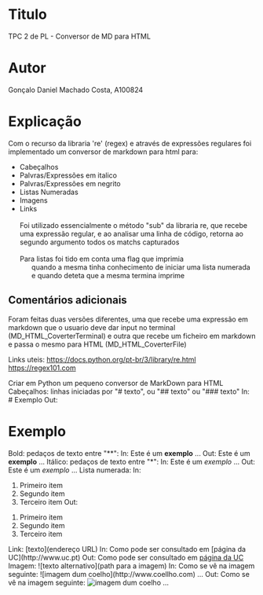 # Titulo

TPC 2 de PL - Conversor de MD para HTML

# Autor

Gonçalo Daniel Machado Costa, A100824


# Explicação

Com o recurso da libraria 're' (regex) e através de expressões regulares foi implementado um conversor de markdown para html para:
- Cabeçalhos
- Palvras/Expressões em italico
- Palvras/Expressões em negrito
- Listas Numeradas
- Imagens
- Links\
\
Foi utilizado essencialmente o método "sub" da libraria re, que recebe uma expressão regular, e ao analisar uma linha de código, retorna ao segundo argumento todos os matchs capturados\
\
Para listas foi tido em conta uma flag que imprimia <ol> quando a mesma tinha conhecimento de iniciar uma lista numerada e quando deteta que a mesma termina imprime </ol>


## Comentários adicionais

Foram feitas duas versões diferentes, uma que recebe uma expressão em markdown que o usuario deve dar input no terminal (MD_HTML_CoverterTerminal) e outra que recebe um ficheiro em markdown e passa o mesmo para HTML (MD_HTML_CoverterFile)



































Links uteis:
https://docs.python.org/pt-br/3/library/re.html
https://regex101.com








Criar em Python um pequeno conversor de MarkDown para HTML
Cabeçalhos: linhas iniciadas por "# texto", ou "## texto" ou "### texto"
In: # Exemplo
Out: <h1>Exemplo</h1>
Bold: pedaços de texto entre "**":
In: Este é um **exemplo** ...
Out: Este é um <b>exemplo</b> ...
Itálico: pedaços de texto entre "*":
In: Este é um *exemplo* ...
Out: Este é um <i>exemplo</i> ...
Lista numerada:
In:
1. Primeiro item
2. Segundo item
3. Terceiro item
Out:
<ol>
<li>Primeiro item</li>
<li>Segundo item</li>
<li>Terceiro item</li>
</ol>
Link: [texto](endereço URL)
In: Como pode ser consultado em [página da UC](http://www.uc.pt)
Out: Como pode ser consultado em <a href="http://www.uc.pt">página da UC</a>
Imagem: ![texto alternativo](path para a imagem)
In: Como se vê na imagem seguinte: ![imagem dum coelho](http://www.coellho.com) ...
Out: Como se vê na imagem seguinte: <img src="http://www.coellho.com" alt="imagem dum coelho"/> ...
